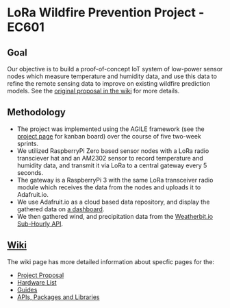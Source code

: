 # LoRa Wildfire Prevention Project - EC601

## Goal
Our objective is to build a proof-of-concept IoT system of low-power sensor nodes which measure temperature and humidity data, and use this data to refine the remote sensing data to improve on existing wildfire prediction models. See the [original proposal in the wiki](https://github.com/ianjchadwick/LoRaWildfirePrevention-EC601Project/wiki/Project-Proposal) for more details.

## Methodology
* The project was implemented using the AGILE framework (see the [project page](https://github.com/ianjchadwick/LoRaWildfirePrevention-EC601Project/projects/1) for kanban board) over the course of five two-week sprints.
* We utilized RaspberryPi Zero based sensor nodes with a LoRa radio transciever hat and an AM2302 sensor to record temperature and humidity data, and transmit it via LoRa to a central gateway every 5 seconds. 
* The gateway is a RaspberryPi 3 with the same LoRa transceiver radio module which receives the data from the nodes and uploads it to Adafruit.io. 
* We use Adafruit.io as a cloud based data repository, and display the gathered data on [a dashboard](https://io.adafruit.com/IanJChadwick/dashboards/lora-wildfire-project).
* We then gathered wind, and precipitation data from the [Weatherbit.io Sub-Hourly API](https://www.weatherbit.io/api/weather-history-subhourly).

## [Wiki](https://github.com/ianjchadwick/LoRaWildfirePrevention-EC601Project/wiki) 
The wiki page has more detailed information about specfic pages for the:
* [Project Proposal](https://github.com/ianjchadwick/LoRaWildfirePrevention-EC601Project/wiki/Project-Proposal)
* [Hardware List](https://github.com/ianjchadwick/LoRaWildfirePrevention-EC601Project/wiki/Hardware)
* [Guides](https://github.com/ianjchadwick/LoRaWildfirePrevention-EC601Project/wiki/Research-and-Guides)
* [APIs, Packages and Libraries](https://github.com/ianjchadwick/LoRaWildfirePrevention-EC601Project/wiki/APIs,-Packages-and-Libraries)
